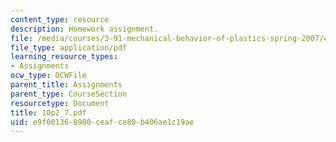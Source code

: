 ```yaml
---
content_type: resource
description: Homework assignment.
file: /media/courses/3-91-mechanical-behavior-of-plastics-spring-2007/e9f001368980ceafce80b406ae1c19ae_10p2_7.pdf
file_type: application/pdf
learning_resource_types:
- Assignments
ocw_type: OCWFile
parent_title: Assignments
parent_type: CourseSection
resourcetype: Document
title: 10p2_7.pdf
uid: e9f00136-8980-ceaf-ce80-b406ae1c19ae
---
```

